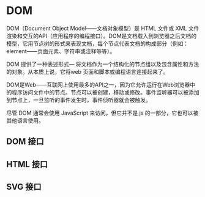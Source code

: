 # DOM

DOM（Document Object Model——文档对象模型）是 HTML 文件或 XML 文件渲染和交互的API（应用程序的编程接口）。DOM是文档载入到浏览器之后文档的模型，它用节点树的形式来表现文档，每个节点代表文档的构成部分（例如： element——页面元素、字符串或注释等等）。

DOM 提供了一种表述形式— 将文档作为一个结构化的节点组以及包含属性和方法的对象。从本质上说，它将web 页面和脚本或编程语言连接起来了。

DOM是Web——互联网上使用最多的API之一，因为它允许运行在Web浏览器中的程序访问文件中的节点。节点可以被创建，移动或修改。事件监听器可以被添加到节点上，一旦监听的事件发生时，事件侦听器就会被触发。

尽管 DOM 通常会使用 JavaScript 来访问，但它并不是 js 的一部分，它也可以被其他语言使用。

## DOM 接口

## HTML 接口

## SVG 接口